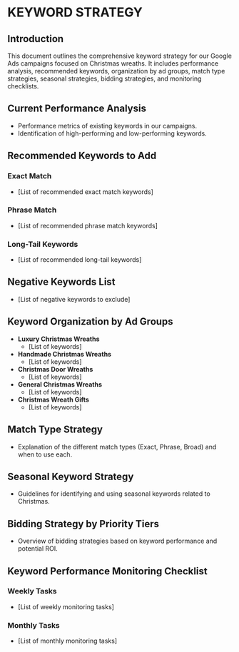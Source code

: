 # KEYWORD STRATEGY

## Introduction
This document outlines the comprehensive keyword strategy for our Google Ads campaigns focused on Christmas wreaths. It includes performance analysis, recommended keywords, organization by ad groups, match type strategies, seasonal strategies, bidding strategies, and monitoring checklists.

## Current Performance Analysis
- Performance metrics of existing keywords in our campaigns.
- Identification of high-performing and low-performing keywords.

## Recommended Keywords to Add
### Exact Match
- [List of recommended exact match keywords]

### Phrase Match
- [List of recommended phrase match keywords]

### Long-Tail Keywords
- [List of recommended long-tail keywords]

## Negative Keywords List
- [List of negative keywords to exclude]

## Keyword Organization by Ad Groups
- **Luxury Christmas Wreaths**
  - [List of keywords]
- **Handmade Christmas Wreaths**
  - [List of keywords]
- **Christmas Door Wreaths**
  - [List of keywords]
- **General Christmas Wreaths**
  - [List of keywords]
- **Christmas Wreath Gifts**
  - [List of keywords]

## Match Type Strategy
- Explanation of the different match types (Exact, Phrase, Broad) and when to use each.

## Seasonal Keyword Strategy
- Guidelines for identifying and using seasonal keywords related to Christmas.

## Bidding Strategy by Priority Tiers
- Overview of bidding strategies based on keyword performance and potential ROI.

## Keyword Performance Monitoring Checklist
### Weekly Tasks
- [List of weekly monitoring tasks]

### Monthly Tasks
- [List of monthly monitoring tasks]